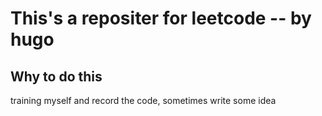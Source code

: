 # This's a repositer for leetcode -- by hugo


## Why to do this

training myself and record the code, sometimes write some idea

